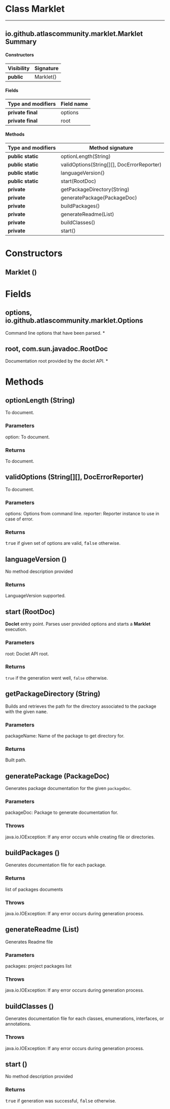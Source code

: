 Class Marklet
=============
---
io.github.atlascommunity.marklet.Marklet
Summary
-------
#### Constructors
| Visibility | Signature |
| ---------- | --------- |
| **public** | Marklet() |
#### Fields
| Type and modifiers | Field name |
| ------------------ | ---------- |
| **private final**  | options    |
| **private final**  | root       |
#### Methods
| Type and modifiers | Method signature                           |
| ------------------ | ------------------------------------------ |
| **public static**  | optionLength(String)                       |
| **public static**  | validOptions(String[][], DocErrorReporter) |
| **public static**  | languageVersion()                          |
| **public static**  | start(RootDoc)                             |
| **private**        | getPackageDirectory(String)                |
| **private**        | generatePackage(PackageDoc)                |
| **private**        | buildPackages()                            |
| **private**        | generateReadme(List<PackageDoc>)           |
| **private**        | buildClasses()                             |
| **private**        | start()                                    |

Constructors
============
Marklet ()
----------


Fields
======
options, io.github.atlascommunity.marklet.Options
-------------------------------------------------
Command line options that have been parsed. *

root, com.sun.javadoc.RootDoc
-----------------------------
Documentation root provided by the doclet API. *


Methods
=======
optionLength (String)
---------------------
To document.
### Parameters
option: To document.

### Returns
To document.

validOptions (String[][], DocErrorReporter)
-------------------------------------------
To document.
### Parameters
options: Options from command line.
reporter: Reporter instance to use in case of error.

### Returns
<tt>true</tt> if given set of options are valid, <tt>false</tt> otherwise.

languageVersion ()
------------------
No method description provided
### Returns
LanguageVersion supported.

start (RootDoc)
---------------
**Doclet** entry point. Parses user provided options and starts a **Marklet** execution.
### Parameters
root: Doclet API root.

### Returns
``true`` if the generation went well, ``false`` otherwise.

getPackageDirectory (String)
----------------------------
Builds and retrieves the path for the directory associated to the package with the given
 <tt>name</tt>.
### Parameters
packageName: Name of the package to get directory for.

### Returns
Built path.

generatePackage (PackageDoc)
----------------------------
Generates package documentation for the given ``packageDoc``.
### Parameters
packageDoc: Package to generate documentation for.

### Throws
java.io.IOException: If any error occurs while creating file or directories.

buildPackages ()
----------------
Generates documentation file for each package.
### Returns
list of packages documents
### Throws
java.io.IOException: If any error occurs during generation process.

generateReadme (List<PackageDoc>)
---------------------------------
Generates Readme file
### Parameters
packages: project packages list

### Throws
java.io.IOException: If any error occurs during generation process.

buildClasses ()
---------------
Generates documentation file for each classes, enumerations, interfaces, or annotations.
### Throws
java.io.IOException: If any error occurs during generation process.

start ()
--------
No method description provided
### Returns
<tt>true</tt> if generation was successful, <tt>false</tt> otherwise.


